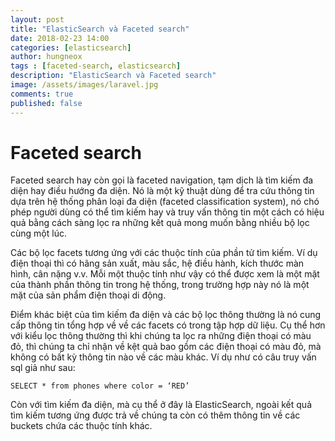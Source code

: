 ```yaml
---
layout: post
title: "ElasticSearch và Faceted search" 
date: 2018-02-23 14:00
categories: [elasticsearch]
author: hungneox
tags : [faceted-search, elasticsearch]
description: "ElasticSearch và Faceted search"
image: /assets/images/laravel.jpg
comments: true
published: false
---
```


# Faceted search

Faceted search hay còn gọi là faceted navigation, tạm dịch là tìm kiếm đa diện hay điều hướng đa diện. Nó là một kỹ thuật dùng để tra cứu thông tin dựa trên hệ thống phân loại đa diện (faceted classification system), nó chó phép người dùng có thể tìm kiếm hay và truy vấn thông tin một cách có hiệu quả bằng cách sàng lọc ra những kết quả mong muốn bằng nhiều bộ lọc cùng một lúc.

Các bộ lọc facets tương ứng với các thuộc tính của phần tử tìm kiếm. Ví dụ điện thoại thì có hãng sản xuất, màu sắc, hệ điều hành, kích thước màn hình, cân nặng v.v. Mỗi một thuộc tính như vậy có thể được xem là một mặt của thành phần thông tin trong hệ thống, trong trường hợp này nó là một mặt của sản phẩm điện thoại di động.

Điểm khác biệt của tìm kiếm đa diện và các bộ lọc thông thường là nó cung cấp thông tin tổng hợp về về các facets có trong tập hợp dữ liệu. Cụ thể hơn với kiểu lọc thông thường thì khi chúng ta lọc ra những điện thoại có màu đỏ, thì chúng ta chỉ nhận về kệt quả bao gồm các điện thoại có màu đỏ, mà không có bất kỳ thông tin nào về các màu khác. Ví dụ như có câu truy vấn sql giả như sau:

`SELECT * from phones where color = ‘RED’`

Còn với tìm kiếm đa diện, mà cụ thể ở đây là ElasticSearch, ngoài kết quả tìm kiếm tương ứng được trả về chúng ta còn có thêm thông tin về các buckets chứa các thuộc tính khác.
